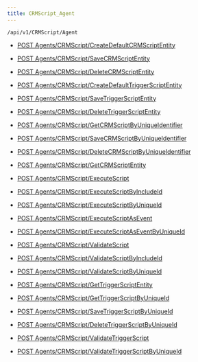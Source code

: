 ```yaml
---
title: CRMScript_Agent
---
```


```http
/api/v1/CRMScript/Agent
```

* [POST Agents/CRMScript/CreateDefaultCRMScriptEntity](v1CRMScriptAgent_CreateDefaultCRMScriptEntity.md)

* [POST Agents/CRMScript/SaveCRMScriptEntity](v1CRMScriptAgent_SaveCRMScriptEntity.md)

* [POST Agents/CRMScript/DeleteCRMScriptEntity](v1CRMScriptAgent_DeleteCRMScriptEntity.md)

* [POST Agents/CRMScript/CreateDefaultTriggerScriptEntity](v1CRMScriptAgent_CreateDefaultTriggerScriptEntity.md)

* [POST Agents/CRMScript/SaveTriggerScriptEntity](v1CRMScriptAgent_SaveTriggerScriptEntity.md)

* [POST Agents/CRMScript/DeleteTriggerScriptEntity](v1CRMScriptAgent_DeleteTriggerScriptEntity.md)

* [POST Agents/CRMScript/GetCRMScriptByUniqueIdentifier](v1CRMScriptAgent_GetCRMScriptByUniqueIdentifier.md)

* [POST Agents/CRMScript/SaveCRMScriptByUniqueIdentifier](v1CRMScriptAgent_SaveCRMScriptByUniqueIdentifier.md)

* [POST Agents/CRMScript/DeleteCRMScriptByUniqueIdentifier](v1CRMScriptAgent_DeleteCRMScriptByUniqueIdentifier.md)

* [POST Agents/CRMScript/GetCRMScriptEntity](v1CRMScriptAgent_GetCRMScriptEntity.md)

* [POST Agents/CRMScript/ExecuteScript](v1CRMScriptAgent_ExecuteScript.md)

* [POST Agents/CRMScript/ExecuteScriptByIncludeId](v1CRMScriptAgent_ExecuteScriptByIncludeId.md)

* [POST Agents/CRMScript/ExecuteScriptByUniqueId](v1CRMScriptAgent_ExecuteScriptByUniqueId.md)

* [POST Agents/CRMScript/ExecuteScriptAsEvent](v1CRMScriptAgent_ExecuteScriptAsEvent.md)

* [POST Agents/CRMScript/ExecuteScriptAsEventByUniqueId](v1CRMScriptAgent_ExecuteScriptAsEventByUniqueId.md)

* [POST Agents/CRMScript/ValidateScript](v1CRMScriptAgent_ValidateScript.md)

* [POST Agents/CRMScript/ValidateScriptByIncludeId](v1CRMScriptAgent_ValidateScriptByIncludeId.md)

* [POST Agents/CRMScript/ValidateScriptByUniqueId](v1CRMScriptAgent_ValidateScriptByUniqueId.md)

* [POST Agents/CRMScript/GetTriggerScriptEntity](v1CRMScriptAgent_GetTriggerScriptEntity.md)

* [POST Agents/CRMScript/GetTriggerScriptByUniqueId](v1CRMScriptAgent_GetTriggerScriptByUniqueId.md)

* [POST Agents/CRMScript/SaveTriggerScriptByUniqueId](v1CRMScriptAgent_SaveTriggerScriptByUniqueId.md)

* [POST Agents/CRMScript/DeleteTriggerScriptByUniqueId](v1CRMScriptAgent_DeleteTriggerScriptByUniqueId.md)

* [POST Agents/CRMScript/ValidateTriggerScript](v1CRMScriptAgent_ValidateTriggerScript.md)

* [POST Agents/CRMScript/ValidateTriggerScriptByUniqueId](v1CRMScriptAgent_ValidateTriggerScriptByUniqueId.md)
